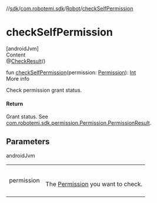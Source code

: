 //[sdk](../../../index.md)/[com.robotemi.sdk](../index.md)/[Robot](index.md)/[checkSelfPermission](check-self-permission.md)



# checkSelfPermission  
[androidJvm]  
Content  
@[CheckResult](https://developer.android.com/reference/kotlin/androidx/annotation/CheckResult.html)()  
  
fun [checkSelfPermission](check-self-permission.md)(permission: [Permission](../../com.robotemi.sdk.permission/-permission/index.md)): [Int](https://kotlinlang.org/api/latest/jvm/stdlib/kotlin/-int/index.html)  
More info  


Check permission grant status.



#### Return  


Grant status. See [com.robotemi.sdk.permission.Permission.PermissionResult](../../com.robotemi.sdk.permission/-permission/-permission-result/index.md).



## Parameters  
  
androidJvm  
  
| | |
|---|---|
| <a name="com.robotemi.sdk/Robot/checkSelfPermission/#com.robotemi.sdk.permission.Permission/PointingToDeclaration/"></a>permission| <a name="com.robotemi.sdk/Robot/checkSelfPermission/#com.robotemi.sdk.permission.Permission/PointingToDeclaration/"></a><br><br>The [Permission](../../com.robotemi.sdk.permission/-permission/index.md) you want to check.<br><br>|
  
  



